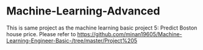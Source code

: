 # Machine-Learning-Advanced
This is same project as the machine learning basic project 5: Predict Boston house price.
Please refer to https://github.com/minan19605/Machine-Learning-Engineer-Basic-/tree/master/Project%205
